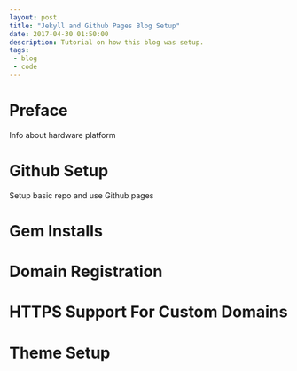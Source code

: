 ```yaml
---
layout: post
title: "Jekyll and Github Pages Blog Setup"
date: 2017-04-30 01:50:00
description: Tutorial on how this blog was setup.
tags: 
 - blog
 - code
---
```


# Preface
Info about hardware platform

# Github Setup
Setup basic repo and use Github pages

# Gem Installs

# Domain Registration

# HTTPS Support For Custom Domains

# Theme Setup